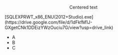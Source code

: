 <p style="text-align: center;">Centered text</p>
[SQLEXPRWT_x86_ENU(2012+Studio).exe](https://drive.google.com/file/d/1dFkfM1J-GXgetCNk1DDEizYWzOuciu7G/view?usp=drive_link)
<div>

- A
- B
- C

</div>
